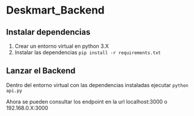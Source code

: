 # Deskmart_Backend

## Instalar dependencias

1. Crear un entorno virtual en python 3.X
2. Instalar las dependencias ```pip install -r requirements.txt```

## Lanzar el Backend

Dentro del entorno virtual con las dependencias instaladas ejecutar ```python api.py```

Ahora se pueden consultar los endpoint en la url localhost:3000 o 192.168.0.X:3000
